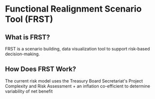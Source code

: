 # Functional Realignment Scenario Tool (FRST)

## What is FRST?
FRST is a scenario building, data visualization tool to support risk-based decision-making.

## How Does FRST Work?
The current risk model uses the Treasury Board Secretariat's Project Complexity
and Risk Assessment + an inflation co-efficient to determine variability of net
benefit
